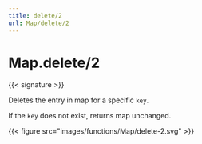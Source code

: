 ```yaml
---
title: delete/2
url: Map/delete/2
---
```


# Map.delete/2

{{< signature >}}

Deletes the entry in map for a specific `key`.

If the `key` does not exist, returns map unchanged.

{{< figure src="images/functions/Map/delete-2.svg" >}}
